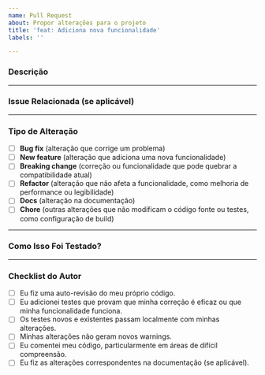 ```yaml
---
name: Pull Request
about: Propor alterações para o projeto
title: 'feat: Adiciona nova funcionalidade'
labels: ''

---
```


### Descrição

<!-- Descreva aqui de forma clara e concisa o que este PR faz. -->
<!-- Ex: Este PR adiciona o endpoint X para realizar a funcionalidade Y. -->

---

### Issue Relacionada (se aplicável)

<!-- Se este PR resolve uma issue aberta, linke ela aqui. -->
<!-- Ex: Resolve #123 -->

---

### Tipo de Alteração

<!-- Marque com um "x" o que for aplicável. -->

- [ ] **Bug fix** (alteração que corrige um problema)
- [ ] **New feature** (alteração que adiciona uma nova funcionalidade)
- [ ] **Breaking change** (correção ou funcionalidade que pode quebrar a compatibilidade atual)
- [ ] **Refactor** (alteração que não afeta a funcionalidade, como melhoria de performance ou legibilidade)
- [ ] **Docs** (alteração na documentação)
- [ ] **Chore** (outras alterações que não modificam o código fonte ou testes, como configuração de build)

---

### Como Isso Foi Testado?

<!-- Descreva os testes que você realizou para verificar suas alterações. -->
<!-- Ex: -->
<!-- 1. Teste unitário para a função X. -->
<!-- 2. Teste de integração para o endpoint Y. -->
<!-- 3. Teste manual via Postman. -->

---

### Checklist do Autor

- [ ] Eu fiz uma auto-revisão do meu próprio código.
- [ ] Eu adicionei testes que provam que minha correção é eficaz ou que minha funcionalidade funciona.
- [ ] Os testes novos e existentes passam localmente com minhas alterações.
- [ ] Minhas alterações não geram novos warnings.
- [ ] Eu comentei meu código, particularmente em áreas de difícil compreensão.
- [ ] Eu fiz as alterações correspondentes na documentação (se aplicável).
